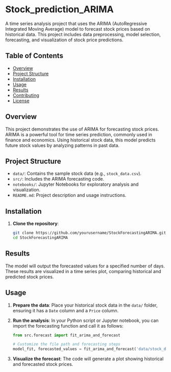 # Stock_prediction_ARIMA

A time series analysis project that uses the ARIMA (AutoRegressive Integrated Moving Average) model to forecast stock prices based on historical data. This project includes data preprocessing, model selection, forecasting, and visualization of stock price predictions.

## Table of Contents
- [Overview](#overview)
- [Project Structure](#project-structure)
- [Installation](#installation)
- [Usage](#usage)
- [Results](#results)
- [Contributing](#contributing)
- [License](#license)

## Overview
This project demonstrates the use of ARIMA for forecasting stock prices. ARIMA is a powerful tool for time series prediction, commonly used in finance and economics. Using historical stock data, this model predicts future stock values by analyzing patterns in past data.

## Project Structure
- `data/`: Contains the sample stock data (e.g., `stock_data.csv`).
- `src/`: Includes the ARIMA forecasting code.
- `notebooks/`: Jupyter Notebooks for exploratory analysis and visualization.
- `README.md`: Project description and usage instructions.

## Installation
1. **Clone the repository**:
   ```bash
   git clone https://github.com/yourusername/StockForecastingARIMA.git
   cd StockForecastingARIMA

## Results
The model will output the forecasted values for a specified number of days. These results are visualized in a time series plot, comparing historical and predicted stock prices.

## Usage
1. **Prepare the data**: Place your historical stock data in the `data/` folder, ensuring it has a `Date` column and a `Price` column.

2. **Run the analysis**: In your Python script or Jupyter notebook, you can import the forecasting function and call it as follows:

   ```python
   from src.forecast import fit_arima_and_forecast

   # Customize the file path and forecasting steps
   model_fit, forecasted_values = fit_arima_and_forecast('data/stock_data.csv', forecast_steps=30)

  3. **Visualize the forecast**: The code will generate a plot showing historical and forecasted stock prices.


